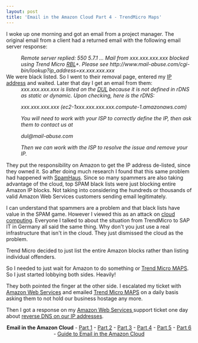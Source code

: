 ```yaml
---
layout: post
title: 'Email in the Amazon Cloud Part 4 - TrendMicro Maps'
---
```

I woke up one morning and got an email from a project manager. The original email from a client had a returned email with the following email server response:
<div style="margin-left: 40px;"><em>Remote server replied: 550 5.7.1 ... Mail from xxx.xxx.xxx.xxx blocked using Trend Micro <a class="zem_slink" title="DNSBL" rel="wikipedia" href="http://en.wikipedia.org/wiki/DNSBL">RBL</a>+. Please see http://www.mail-abuse.com/cgi-bin/lookup?ip_address=xx.xxx.xxx.xxx</em></div>
We were black listed. So I went to their removal page, entered my <a class="zem_slink" title="IP address" rel="wikipedia" href="http://en.wikipedia.org/wiki/IP_address">IP address</a> and waited. Later that day I get an email from them:
<div style="margin-left: 40px;"><em>xxx.xxx.xxx.xxx</em><em> is listed on the <a class="zem_slink" title="Dialup Users List" rel="wikipedia" href="http://en.wikipedia.org/wiki/Dialup_Users_List">DUL</a> because it is not defined in rDNS
as static or dynamic. Upon checking, here is the rDNS:</em><p></p>
<em> </em><em>xxx.xxx.xxx.xxx</em><em> (ec2-1</em><em>xxx.xxx.xxx.xxx</em><em>.compute-1.amazonaws.com)</em><p></p>
<em>You will need to work with your ISP to correctly define the IP, then ask them to contact us at</em><p></p>
<em>dul@mail-abuse.com</em><p></p>
<em>Then we can work with the ISP to resolve the issue and remove your IP.</em><p></p>
</div>
They put the responsibility on Amazon to get the IP address de-listed, since they owned it. So after doing much research I found that this same problem had happened with <a href="http://www.google.com/url?q=http%3A%2F%2Fsearchcloudcomputing.techtarget.com%2Fnews%2Farticle%2F0%2C289142%2Csid201_gci1371369%2C00.html&amp;sa=D&amp;sntz=1&amp;usg=AFrqEzdG-Y8TUo-vQlx1qOjatgy_cc8yTQ">SpamHaus</a>. Since so many spammers are also taking advantage of the cloud, top SPAM black lists were just blocking entire Amazon IP blocks. Not taking into considering the hundreds or thousands of valid Amazon Web Services customers sending email legitimately.<p></p>
I can understand that spammers are a problem and that black lists have value in the SPAM game. However I viewed this as an attack on <a class="zem_slink" title="Cloud Computing" rel="wikinvest" href="http://www.wikinvest.com/concept/Cloud_Computing">cloud computing</a>. Everyone I talked to about the situation from TrendMicro to SAP IT in Germany all said the same thing. Why don't you just use a real infrastructure that isn't in the cloud. They just dismissed the cloud as the problem.<p></p>
Trend Micro decided to just list the entire Amazon blocks rather than listing individual offenders.<p></p>
So I needed to just wait for Amazon to do something or <a href="http://www.mail-abuse.com/">Trend Micro MAPS</a>. So I just started lobbying both sides. Heavily!<p></p>
They both pointed the finger at the other side. I escalated my ticket with <a href="http://aws.amazon.com/">Amazon Web Services</a> and emailed <a href="http://www.mail-abuse.com/">Trend Micro MAPS</a> on a daily basis asking them to not hold our business hostage any more.<p></p>
Then I got a response on my <a href="http://aws.amazon.com/">Amazon Web Services </a>support ticket one day about <a href="http://www.kinlane.com/?p=1104"><span class="zem_slink">reverse DNS</span> on our IP addresses</a>.
<p style="text-align: center;"><strong>Email in the Amazon Cloud</strong> - <a href="../?p=1095">Part 1</a> - <a href="../?p=1098">Part 2</a> - <a href="../?p=1100">Part 3</a> - <a href="../?p=1102">Part 4</a> - <a href="../?p=1104">Part 5</a> - <a href="../?p=1106">Part 6</a> - <a href="../2010/07/email-infrastructure-in-the-amazon-cloud/">Guide  to Email in the Amazon Cloud</a><p></p>

